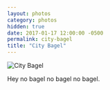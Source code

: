 ```yaml
---  
layout: photos
category: photos
hidden: true
date: 2017-01-17 12:00:00 -0500
permalink: city-bagel
title: "City Bagel"
---
```


![City Bagel](http://jonkit.ca/cdn/photos/2017-01-17-city-bagel.jpeg)

Hey no bagel no bagel no bagel.
